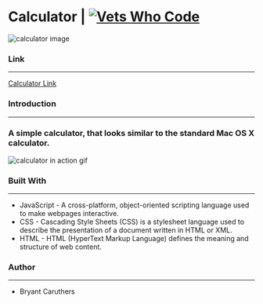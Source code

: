 # Calculator | [![Vets Who Code][vwc-img]][vwc]

![calculator image](https://res.cloudinary.com/dqejlzsb4/image/upload/v1559208705/Screen_Shot_2019-05-30_at_3.29.27_AM.png)

### Link
---
[Calculator Link](https://bcaruthers.github.io/calculator/)

### Introduction
---
### A simple calculator, that looks similar to the standard Mac OS X calculator.

![calculator in action gif](https://res.cloudinary.com/dqejlzsb4/image/upload/v1559209465/2019-05-30_03.42.55.gif)

### Built With
---
* JavaScript - A cross-platform, object-oriented scripting language used to make webpages interactive.
* CSS - Cascading Style Sheets (CSS) is a stylesheet language used to describe the presentation of a document written in HTML or XML.
* HTML - HTML (HyperText Markup Language) defines the meaning and structure of web content.

### Author
---
* Bryant Caruthers

[vwc-img]: https://img.shields.io/badge/%23VWC-%23Vets%20Who%20Code-blue.svg
[vwc]: https://vetswhocode.io/
